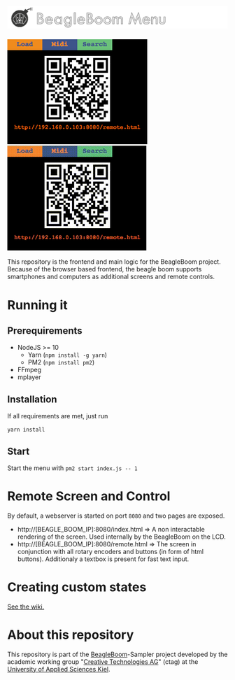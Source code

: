 # ![alt text](docs/menu_logo.png "BeagleBoom Menu")
![docs/screenshot.png](docs/screenshot.png) ![docs/BeagleMenuDemo.gif](docs/BeagleMenuDemo.gif)

This repository is the frontend and main logic for the BeagleBoom project. 
Because of the browser based frontend, the beagle boom supports smartphones and computers as additional screens and remote controls.

# Running it
## Prerequirements
- NodeJS >= 10
    - Yarn (`npm install -g yarn`)
    - PM2 (`npm install pm2`)
- FFmpeg
- mplayer

## Installation
If all requirements are met, just run
```
yarn install
```

## Start
Start the menu with `pm2 start index.js -- 1`

# Remote Screen and Control
By default, a webserver is started on port `8080` and two pages are exposed.

- http://[BEAGLE_BOOM_IP]:8080/index.html => A non interactable rendering of the screen. Used internally by the BeagleBoom on the LCD.
- http://[BEAGLE_BOOM_IP]:8080/remote.html => The screen in conjunction with all rotary encoders and buttons (in form of html buttons). Additionaly a textbox is present for fast text input.

# Creating custom states
[See the wiki.](https://github.com/BeagleBoom/Menu/wiki/States)

# About this repository
This repository is part of the [BeagleBoom](https://github.com/beagleboom)-Sampler project developed by the academic working group "[Creative Technologies AG](http://www.creative-technologies.de/)" (ctag) at the [University of Applied Sciences Kiel](https://www.fh-kiel.de/).
